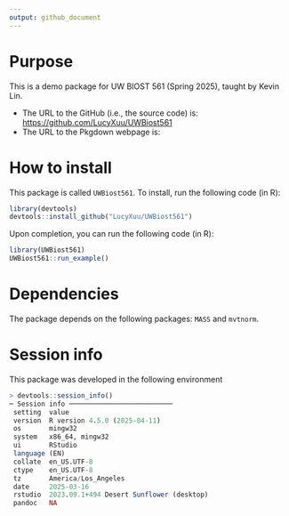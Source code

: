 ```yaml
---
output: github_document
---
```


# Purpose

This is a demo package for UW BIOST 561 (Spring 2025), taught by Kevin Lin.

- The URL to the GitHub (i.e., the source code) is: https://github.com/LucyXuu/UWBiost561
- The URL to the Pkgdown webpage is: 

# How to install
This package is called `UWBiost561`. To install, run the following code (in R):

```R
library(devtools)
devtools::install_github("LucyXuu/UWBiost561")
```

Upon completion, you can run the following code (in R):
```R
library(UWBiost561)
UWBiost561::run_example()
```

# Dependencies

The package depends on the following packages: `MASS` and `mvtnorm`.

# Session info

This package was developed in the following environment
```R
> devtools::session_info()
─ Session info ──────────────────────────
 setting  value
 version  R version 4.5.0 (2025-04-11)
 os       mingw32
 system   x86_64, mingw32
 ui       RStudio
 language (EN)
 collate  en_US.UTF-8
 ctype    en_US.UTF-8
 tz       America/Los_Angeles
 date     2025-03-16
 rstudio  2023.09.1+494 Desert Sunflower (desktop)
 pandoc   NA

```
